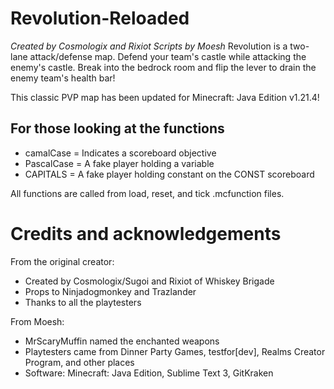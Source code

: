 # Revolution-Reloaded
_Created by Cosmologix and Rixiot_
_Scripts by Moesh_
Revolution is a two-lane attack/defense map. Defend your team's castle while attacking the enemy's castle. Break into the bedrock room and flip the lever to drain the enemy team's health bar!

This classic PVP map has been updated for Minecraft: Java Edition v1.21.4! 

## For those looking at the functions

* camalCase = Indicates a scoreboard objective
* PascalCase = A fake player holding a variable
* CAPITALS = A fake player holding constant on the CONST scoreboard

All functions are called from load, reset, and tick .mcfunction files.

# Credits and acknowledgements
From the original creator:

* Created by Cosmologix/Sugoi and Rixiot of Whiskey Brigade
* Props to Ninjadogmonkey and Trazlander
* Thanks to all the playtesters

From Moesh:
* MrScaryMuffin named the enchanted weapons
* Playtesters came from Dinner Party Games, testfor[dev], Realms Creator Program, and other places
* Software: Minecraft: Java Edition, Sublime Text 3, GitKraken
